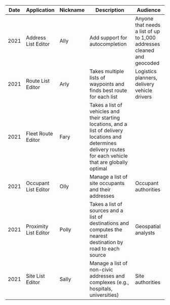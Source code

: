 |Date|Application|Nickname|Description|Audience|
|----|----|----|----|----|
|2021|Address List Editor|Ally|Add support for autocompletion|Anyone that needs a list of up to 1,000 addresses cleaned and geocoded
|2021|Route List Editor|Arly|Takes multiple lists of waypoints and finds best route for each list|Logistics planners, delivery vehicle drivers
|2021|Fleet Route Editor|Fary|Takes a list of vehicles and their starting locations, and a list of delivery locations and determines delivery routes for each vehicle that are globally optimal
|2021|Occupant List Editor|Olly|Manage a list of site occupants and their addresses|Occupant authorities
|2021|Proximity List Editor|Polly|Takes a list of sources and a list of destinations and computes the nearest destination by road to each source|Geospatial analysts
|2021|Site List Editor|Sally|Manage a list of non-civic addresses and complexes (e.g., hospitals, universities)|Site authorities
